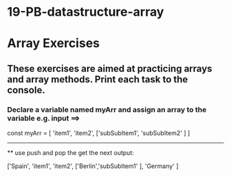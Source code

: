 # 19-PB-datastructure-array


# Array Exercises 
## These exercises are aimed at practicing arrays and array methods. Print each task to the console.

### Declare a variable named myArr and assign an array to the variable e.g. input ==> 

   const myArr =  [ 'item1', 'item2', ['subSubItem1', 'subSubItem2' ] ]
 
 
______________________________________________

** use push and pop the get the next output:

    
['Spain', 'item1', 'item2', ['Berlin','subSubItem1' ], 'Germany' ]
